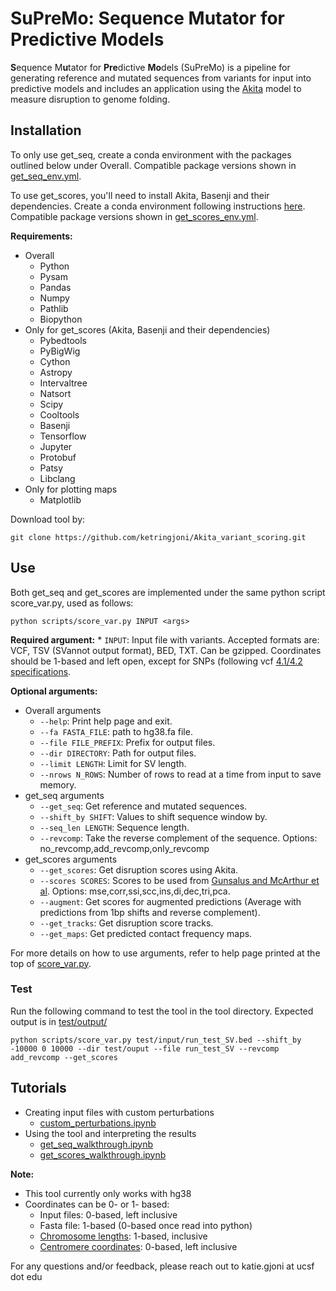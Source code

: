 # SuPreMo: Sequence Mutator for Predictive Models

**S**equence M**u**tator for **Pre**dictive **Mo**dels (SuPreMo) is a pipeline for generating reference and mutated sequences from variants for input into predictive models and includes an application using the [Akita](https://www.nature.com/articles/s41592-020-0958-x) model to measure disruption to genome folding.
  
  
  
## Installation

To only use get_seq, create a conda environment with the packages outlined below under Overall. Compatible package versions shown in [get_seq_env.yml](https://github.com/ketringjoni/Akita_variant_scoring/blob/main/get_seq_env.yml).

To use get_scores, you'll need to install Akita, Basenji and their dependencies. Create a conda environment following instructions [here](https://github.com/calico/basenji/tree/master/manuscripts/akita). Compatible package versions shown in [get_scores_env.yml](https://github.com/ketringjoni/Akita_variant_scoring/blob/main/get_scores_env.yml).
 
**Requirements:**
- Overall
    * Python
    * Pysam
    * Pandas
    * Numpy
    * Pathlib
    * Biopython
- Only for get_scores (Akita, Basenji and their dependencies)
    * Pybedtools
    * PyBigWig
    * Cython
    * Astropy
    * Intervaltree
    * Natsort
    * Scipy
    * Cooltools
    * Basenji
    * Tensorflow
    * Jupyter
    * Protobuf
    * Patsy
    * Libclang
- Only for plotting maps
    * Matplotlib
    
    
Download tool by: 
```shell
git clone https://github.com/ketringjoni/Akita_variant_scoring.git
```



## Use

Both get_seq and get_scores are implemented under the same python script score_var.py, used as follows:

```shell
python scripts/score_var.py INPUT <args>
```
**Required argument:**
    * `INPUT`: Input file with variants. Accepted formats are: VCF, TSV (SVannot output format), BED, TXT. Can be gzipped. Coordinates should be 1-based and left open, except for SNPs (following vcf [4.1/4.2 specifications](https://samtools.github.io/hts-specs/VCFv4.1.pdf).
    
**Optional arguments:**
- Overall arguments
    * `--help`: Print help page and exit.
    * `--fa FASTA_FILE`: path to hg38.fa file.
    * `--file FILE_PREFIX`: Prefix for output files.
    * `--dir DIRECTORY`: Path for output files.
    * `--limit LENGTH`: Limit for SV length.
    * `--nrows N_ROWS`: Number of rows to read at a time from input to save memory.
- get_seq arguments
    * `--get_seq`: Get reference and mutated sequences.
    * `--shift_by SHIFT`: Values to shift sequence window by.
    * `--seq_len LENGTH`: Sequence length.
    * `--revcomp`: Take the reverse complement of the sequence. Options: no_revcomp,add_revcomp,only_revcomp
- get_scores arguments
    * `--get_scores`: Get disruption scores using Akita.
    * `--scores SCORES`: Scores to be used from [Gunsalus and McArthur et al](https://www.biorxiv.org/content/10.1101/2023.04.04.535480v1.full.pdf). Options: mse,corr,ssi,scc,ins,di,dec,tri,pca.
    * `--augment`: Get scores for augmented predictions (Average with predictions from 1bp shifts and reverse complement). 
    * `--get_tracks`: Get disruption score tracks.
    * `--get_maps`: Get predicted contact frequency maps.
    
For more details on how to use arguments, refer to help page printed at the top of [score_var.py](https://github.com/ketringjoni/Akita_variant_scoring/blob/main/scripts/score_var.py).


### Test

Run the following command to test the tool in the tool directory. Expected output is in [test/output/](https://github.com/ketringjoni/Akita_variant_scoring/blob/main/test/output/)

```shell
python scripts/score_var.py test/input/run_test_SV.bed --shift_by -10000 0 10000 --dir test/ouput --file run_test_SV --revcomp add_revcomp --get_scores
```



## Tutorials

- Creating input files with custom perturbations
    * [custom_perturbations.ipynb](https://github.com/ketringjoni/Akita_variant_scoring/blob/main/walkthroughs/custom_perturbations.ipynb)
- Using the tool and interpreting the results
    * [get_seq_walkthrough.ipynb](https://github.com/ketringjoni/Akita_variant_scoring/blob/main/walkthroughs/get_seq_walkthrough.ipynb)
    * [get_scores_walkthrough.ipynb](https://github.com/ketringjoni/Akita_variant_scoring/blob/main/walkthroughs/get_scores_walkthrough.ipynb)



**Note:**
- This tool currently only works with hg38
- Coordinates can be 0- or 1- based:
    * Input files: 0-based, left inclusive
    * Fasta file: 1-based (0-based once read into python)
    * [Chromosome lengths](https://github.com/ketringjoni/Akita_variant_scoring/blob/main/data/chrom_lengths_hg38): 1-based, inclusive
    * [Centromere coordinates](https://github.com/ketringjoni/Akita_variant_scoring/blob/main/data/centromere_coords_hg38): 0-based, left inclusive
    
    

For any questions and/or feedback, please reach out to katie.gjoni at ucsf dot edu



